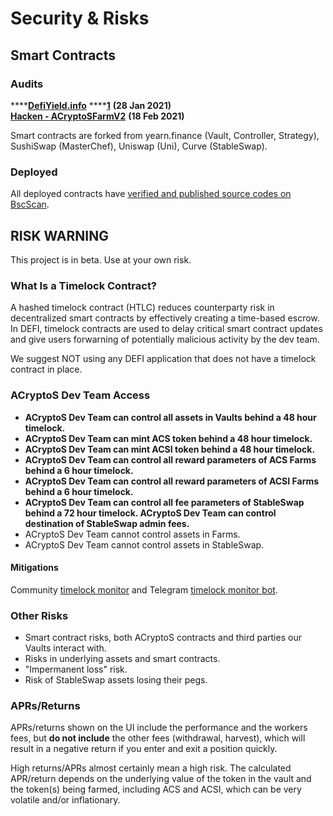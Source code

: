 # Security & Risks

## Smart Contracts

### Audits

\*\*\*\*[**DefiYield.info**](https://github.com/acryptos/acryptos-protocol/blob/main/audits/20210128-defiyield.info.pdf) ****[**1**](https://defiyield.info/assets/pdf/ACryptoS.pdf) **\(28 Jan 2021\)**  
[**Hacken - ACryptoSFarmV2**](https://github.com/acryptos/acryptos-protocol/blob/main/audits/20210218-Hacken-ACryptoSFarmV2.pdf) **\(18 Feb 2021\)**

Smart contracts are forked from yearn.finance \(Vault, Controller, Strategy\), SushiSwap \(MasterChef\), Uniswap \(Uni\), Curve \(StableSwap\).

### Deployed

All deployed contracts have [verified and published source codes on BscScan](https://app.acryptos.com/contracts/).  

## RISK WARNING

This project is in beta. Use at your own risk.

### What Is a Timelock Contract?

A hashed timelock contract (HTLC) reduces counterparty risk in decentralized smart contracts by effectively creating a time-based escrow. In DEFI, timelock contracts are used to delay critical smart contract updates and give users forwarning of potentially malicious activity by the dev team.

We suggest NOT using any DEFI application that does not have a timelock contract in place.

### ACryptoS Dev Team Access

* **ACryptoS Dev Team can control all assets in Vaults behind a 48 hour timelock.**
* **ACryptoS Dev Team can mint ACS token behind a 48 hour timelock.**
* **ACryptoS Dev Team can mint ACSI token behind a 48 hour timelock.**
* **ACryptoS Dev Team can control all reward parameters of ACS Farms behind a 6 hour timelock.**
* **ACryptoS Dev Team can control all reward parameters of ACSI Farms behind a 6 hour timelock.**
* **ACryptoS Dev Team can control all fee parameters of StableSwap behind a 72 hour timelock. ACryptoS Dev Team can control destination of StableSwap admin fees.**
* ACryptoS Dev Team cannot control assets in Farms.
* ACryptoS Dev Team cannot control assets in StableSwap.

#### Mitigations

Community [timelock monitor](https://unrekt.net/acryptos/timelock.html) and Telegram [timelock monitor bot](https://t.me/acryptos9/59652). 

### Other Risks

* Smart contract risks, both ACryptoS contracts and third parties our Vaults interact with.
* Risks in underlying assets and smart contracts.
* "Impermanent loss" risk.
* Risk of StableSwap assets losing their pegs.

### APRs/Returns

APRs/returns shown on the UI include the performance and the workers fees, but **do not include** the other fees \(withdrawal, harvest\), which will result in a negative return if you enter and exit a position quickly.

High returns/APRs almost certainly mean a high risk. The calculated APR/return depends on the underlying value of the token in the vault and the token\(s\) being farmed, including ACS and ACSI, which can be very volatile and/or inflationary.




